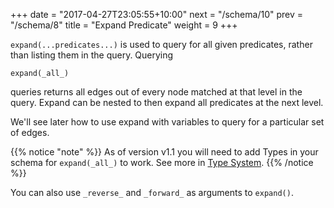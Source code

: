 +++
date = "2017-04-27T23:05:55+10:00"
next = "/schema/10"
prev = "/schema/8"
title = "Expand Predicate"
weight = 9
+++

`expand(...predicates...)` is used to query for all given predicates,
rather than listing them in the query.  Querying
```
expand(_all_)
```
queries returns all edges out of every node matched at that level in the
query.  Expand can be nested to then expand all predicates at the next level.

We'll see later how to use expand with variables to query for a
particular set of edges.

{{% notice "note" %}}
As of version v1.1 you will need to add Types in your schema for `expand(_all_)` to work. See more in [Type System](https://dgraph.io/docs/query-language/#type-system).
{{% /notice %}}

You can also use `_reverse_` and `_forward_` as arguments to `expand()`.
